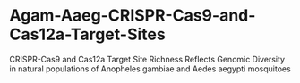# Agam-Aaeg-CRISPR-Cas9-and-Cas12a-Target-Sites
CRISPR-Cas9 and Cas12a Target Site Richness Reflects Genomic Diversity in natural populations of Anopheles gambiae and Aedes aegypti mosquitoes

